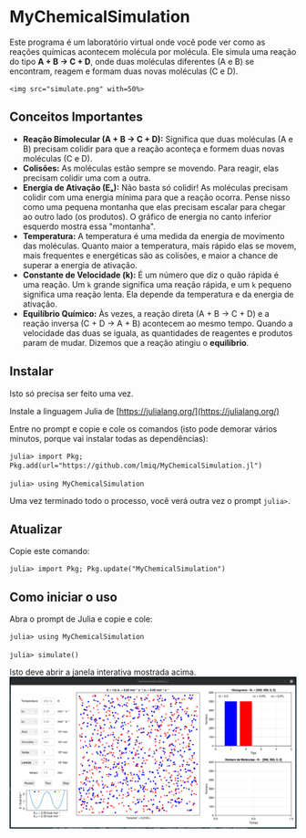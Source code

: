 # MyChemicalSimulation

Este programa é um laboratório virtual onde você pode ver como as reações químicas acontecem molécula por molécula. Ele simula uma reação do tipo **A + B → C + D**, onde duas moléculas diferentes (A e B) se encontram, reagem e formam duas novas moléculas (C e D).

```@raw html
<img src="simulate.png" with=50%>
```

## Conceitos Importantes 

* **Reação Bimolecular (A + B → C + D):** Significa que duas moléculas (A e B) precisam colidir para que a reação aconteça e formem duas novas moléculas (C e D).
* **Colisões:** As moléculas estão sempre se movendo. Para reagir, elas precisam colidir uma com a outra.
* **Energia de Ativação (Eₐ):** Não basta só colidir! As moléculas precisam colidir com uma energia mínima para que a reação ocorra. Pense nisso como uma pequena montanha que elas precisam escalar para chegar ao outro lado (os produtos). O gráfico de energia no canto inferior esquerdo mostra essa "montanha".
* **Temperatura:** A temperatura é uma medida da energia de movimento das moléculas. Quanto maior a temperatura, mais rápido elas se movem, mais frequentes e energéticas são as colisões, e maior a chance de superar a energia de ativação.
* **Constante de Velocidade (k):** É um número que diz o quão rápida é uma reação. Um `k` grande significa uma reação rápida, e um `k` pequeno significa uma reação lenta. Ela depende da temperatura e da energia de ativação.
* **Equilíbrio Químico:** Às vezes, a reação direta (A + B → C + D) e a reação inversa (C + D → A + B) acontecem ao mesmo tempo. Quando a velocidade das duas se iguala, as quantidades de reagentes e produtos param de mudar. Dizemos que a reação atingiu o **equilíbrio**.



## Instalar

Isto só precisa ser feito uma vez. 

Instale a linguagem Julia de [https://julialang.org/](https://julialang.org/)

Entre no prompt e copie e cole os comandos (isto pode demorar vários minutos,
porque vai instalar todas as dependências):

```julia-repl
julia> import Pkg; Pkg.add(url="https://github.com/lmiq/MyChemicalSimulation.jl")

julia> using MyChemicalSimulation
```

Uma vez terminado todo o processo, você verá outra vez o prompt `julia>`. 

## Atualizar

Copie este comando:
```julia-repl
julia> import Pkg; Pkg.update("MyChemicalSimulation")

```

## Como iniciar o uso

Abra o prompt de Julia e copie e cole:

```julia-repl
julia> using MyChemicalSimulation 

julia> simulate()
```

Isto deve abrir a janela interativa mostrada acima.
![image](./simulate.png)